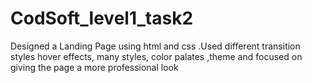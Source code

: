 # CodSoft_level1_task2
Designed a Landing Page using html and css .Used different transition styles hover effects, many styles, color palates ,theme and focused on giving the page a more professional look
